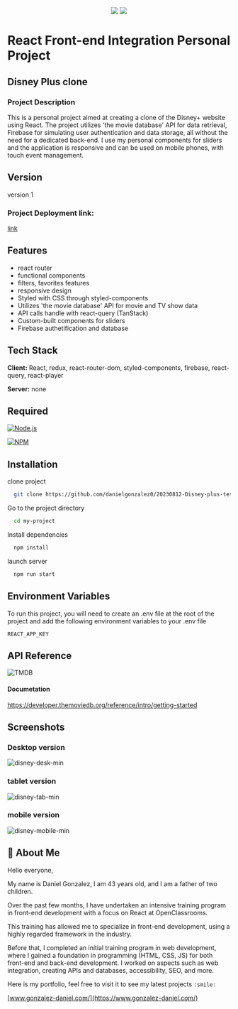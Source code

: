<p align="center">
<img src="https://img.shields.io/badge/NPM-Published-crimson?style=for-the-badge&logo=npm">
<img src="https://img.shields.io/badge/Create%20with-React-blue?style=for-the-badge&logo=react">
</p>


# React Front-end Integration Personal Project

## Disney Plus clone

### Project Description

This is a personal project aimed at creating a clone of the Disney+ website using React. The project utilizes 'the movie database' API for data retrieval, Firebase for simulating user authentication and data storage, all without the need for a dedicated back-end.
I use my personal components for sliders and the application is responsive and can be used on mobile phones, with touch event management.

## Version

version 1 

### Project Deployment link: 
[link](https://20230812-disney-plus-test.vercel.app/)

## Features

- react router 
- functional components
- filters, favorites features
- responsive design
- Styled with CSS through styled-components
- Utilizes 'the movie database' API for movie and TV show data
- API calls handle with react-query (TanStack)
- Custom-built components for sliders
- Firebase authetification and database

## Tech Stack

**Client:** React, redux, react-router-dom, styled-components, firebase, react-query, react-player

**Server:** none

## Required

[![Node.js](https://custom-icon-badges.demolab.com/badge/-Node.js-339933?style=for-the-badge&logo=node.js&logoColor=white)](https://nodejs.org/)

[![NPM](https://img.shields.io/badge/-NPM-CC3534?logo=npm&logoColor=white&style=for-the-badge)](https://docs.npmjs.com/downloading-and-installing-node-js-and-npm)


## Installation

clone project

```bash
  git clone https://github.com/danielgonzalez0/20230812-Disney-plus-test.git
```

Go to the project directory

```bash
  cd my-project
```

Install dependencies

```bash
  npm install
```

launch server

```bash
  npm run start
```

## Environment Variables

To run this project, you will need to create an .env file at the root of the project and add the following environment variables to your .env file

`REACT_APP_KEY`

## API Reference

![TMDB](https://user-images.githubusercontent.com/86351071/231418851-e086bbf2-7b58-41dd-8b32-60a4be8587f3.png)

#### Documetation

https://developer.themoviedb.org/reference/intro/getting-started

## Screenshots

### Desktop version

![disney-desk-min](https://github.com/danielgonzalez0/20230812-Disney-plus-test/assets/86351071/b1a0256d-8492-4654-9a30-d5244e193794)

### tablet version

![disney-tab-min](https://github.com/danielgonzalez0/20230812-Disney-plus-test/assets/86351071/eb258d1b-c742-4d5c-b879-0ea9dc463c75)

### mobile version

![disney-mobile-min](https://github.com/danielgonzalez0/20230812-Disney-plus-test/assets/86351071/ca3bd31a-63ae-4ea1-96c3-ea087ae71b57)

## 🚀 About Me

Hello everyone,

My name is Daniel Gonzalez, I am 43 years old, and I am a father of two children. 

Over the past few months, I have undertaken an intensive training program in front-end development with a focus on React at OpenClassrooms. 

This training has allowed me to specialize in front-end development, using a highly regarded framework in the industry.

Before that, I completed an initial training program in web development, where I gained a foundation in programming (HTML, CSS, JS) for both front-end and back-end development. I worked on aspects such as web integration, creating APIs and databases, accessibility, SEO, and more.

Here is my portfolio, feel free to visit it to see my latest projects `:smile:`

[www.gonzalez-daniel.com/](https://www.gonzalez-daniel.com/)